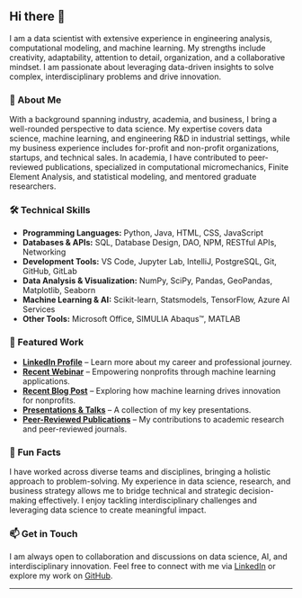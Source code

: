 ## Hi there 👋

I am a data scientist with extensive experience in engineering analysis, computational modeling, and machine learning. My strengths include creativity, adaptability, attention to detail, organization, and a collaborative mindset. I am passionate about leveraging data-driven insights to solve complex, interdisciplinary problems and drive innovation.

### 🔹 About Me

With a background spanning industry, academia, and business, I bring a well-rounded perspective to data science. My expertise covers data science, machine learning, and engineering R&D in industrial settings, while my business experience includes for-profit and non-profit organizations, startups, and technical sales. In academia, I have contributed to peer-reviewed publications, specialized in computational micromechanics, Finite Element Analysis, and statistical modeling, and mentored graduate researchers.

### 🛠️ Technical Skills

- **Programming Languages:** Python, Java, HTML, CSS, JavaScript
- **Databases & APIs:** SQL, Database Design, DAO, NPM, RESTful APIs, Networking
- **Development Tools:** VS Code, Jupyter Lab, IntelliJ, PostgreSQL, Git, GitHub, GitLab
- **Data Analysis & Visualization:** NumPy, SciPy, Pandas, GeoPandas, Matplotlib, Seaborn
- **Machine Learning & AI:** Scikit-learn, Statsmodels, TensorFlow, Azure AI Services
- **Other Tools:** Microsoft Office, SIMULIA Abaqus™, MATLAB

### 📌 Featured Work

- **[LinkedIn Profile](https://www.linkedin.com/in/kamranmakarian/)** – Learn more about my career and professional journey.
- **[Recent Webinar](https://techimpact.org/trainings/empowering-nonprofits-introduction-machine-learning-applications-0)** – Empowering nonprofits through machine learning applications.
- **[Recent Blog Post](https://techimpact.org/news/machine-learning-source-good-empowering-nonprofits-through-data-driven-innovation)** – Exploring how machine learning drives innovation for nonprofits.
- **[Presentations & Talks](https://www.youtube.com/playlist?list=PLoVH-0x-7FyCiUYsMA3L3PEXRCJyzUYO-)** – A collection of my key presentations.
- **[Peer-Reviewed Publications](https://orcid.org/0000-0003-0751-8382)** – My contributions to academic research and peer-reviewed journals.

### 🎯 Fun Facts

I have worked across diverse teams and disciplines, bringing a holistic approach to problem-solving. My experience in data science, research, and business strategy allows me to bridge technical and strategic decision-making effectively. I enjoy tackling interdisciplinary challenges and leveraging data science to create meaningful impact.

### 📫 Get in Touch

I am always open to collaboration and discussions on data science, AI, and interdisciplinary innovation. Feel free to connect with me via [LinkedIn](https://www.linkedin.com/in/kamranmakarian/) or explore my work on [GitHub](https://github.com/KamranMakarian).

---







<!--
**KamranMakarian/KamranMakarian** is a ✨ _special_ ✨ repository because its `README.md` (this file) appears on your GitHub profile.

Here are some ideas to get you started:

- 🔭 I’m currently working on ...
- 🌱 I’m currently learning ...
- 👯 I’m looking to collaborate on ...
- 🤔 I’m looking for help with ...
- 💬 Ask me about ...
- 📫 How to reach me: ...
- 😄 Pronouns: ...
- ⚡ Fun fact: ...
-->
